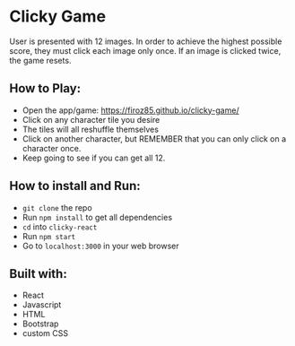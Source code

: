 # Clicky Game
User is presented with 12 images. In order to achieve the highest possible score, they must click each image only once. If an image is clicked twice, the game resets.


## How to Play:
- Open the app/game: https://firoz85.github.io/clicky-game/
- Click on any character tile you desire
- The tiles will all reshuffle themselves
- Click on another character, but REMEMBER that you can only click on a character once.
- Keep going to see if you can get all 12.


## How to install and Run:
- `git clone` the repo
- Run `npm install` to get all dependencies
- `cd` into `clicky-react`
- Run `npm start`
- Go to `localhost:3000` in your web browser

## Built with:
- React
- Javascript
- HTML
- Bootstrap
- custom CSS
